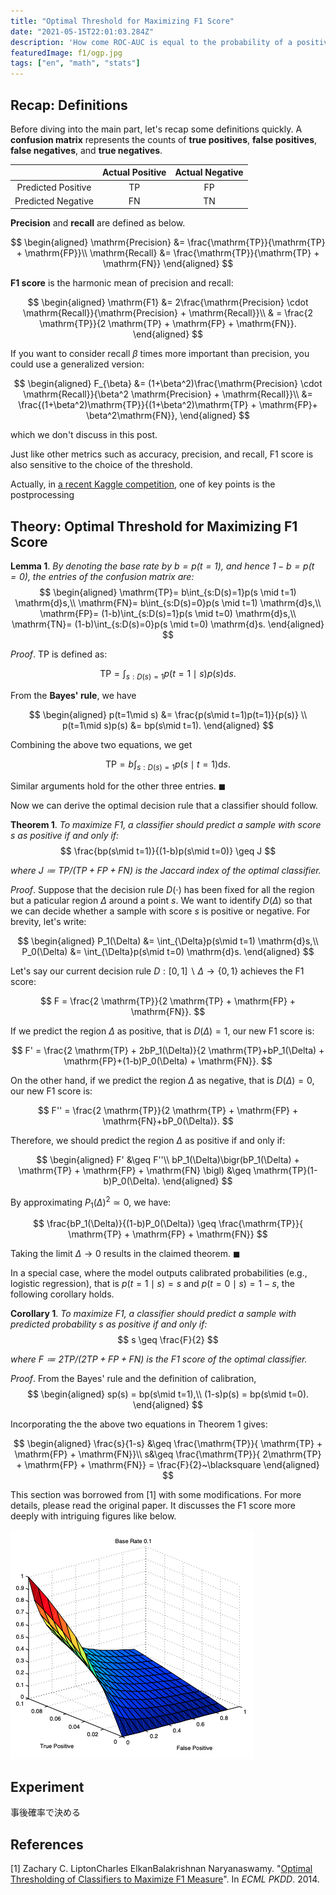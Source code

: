 ```yaml
---
title: "Optimal Threshold for Maximizing F1 Score"
date: "2021-05-15T22:01:03.284Z"
description: 'How come ROC-AUC is equal to the probability of a positive sample ranked higher than negative ones? This post provides an answer with a fun example.'
featuredImage: f1/ogp.jpg
tags: ["en", "math", "stats"]
---
```



## Recap: Definitions
Before diving into the main part, let's recap some definitions quickly. A **confusion matrix** represents the counts of **true positives**, **false positives**, **false negatives**, and **true negatives**.

|                    | Actual Positive | Actual Negative |
| :----------------: | :-------------: | :-------------: |
| Predicted Positive |       TP        |       FP        |
| Predicted Negative |       FN        |       TN        |

**Precision** and **recall** are defined as below.

$$
\begin{aligned}
\mathrm{Precision} &= \frac{\mathrm{TP}}{\mathrm{TP} + \mathrm{FP}}\\
\mathrm{Recall} &= \frac{\mathrm{TP}}{\mathrm{TP} + \mathrm{FN}}
\end{aligned}
$$

**F1 score** is the harmonic mean of precision and recall:

$$
\begin{aligned}
\mathrm{F1} &= 2\frac{\mathrm{Precision} \cdot \mathrm{Recall}}{\mathrm{Precision} + \mathrm{Recall}}\\
& = \frac{2 \mathrm{TP}}{2 \mathrm{TP} + \mathrm{FP} + \mathrm{FN}}.
\end{aligned}
$$

If you want to consider recall $\beta$ times more important than precision, you could use a generalized version:

$$
\begin{aligned}
F_{\beta} &= (1+\beta^2)\frac{\mathrm{Precision} \cdot \mathrm{Recall}}{\beta^2 \mathrm{Precision} + \mathrm{Recall}}\\
 &= \frac{(1+\beta^2)\mathrm{TP}}{(1+\beta^2)\mathrm{TP} + \mathrm{FP}+ \beta^2\mathrm{FN}},
\end{aligned}
$$

which we don't discuss in this post.

Just like other metrics such as accuracy, precision, and recall, F1 score is also sensitive to the choice of the threshold.

Actually, in [a recent Kaggle competition](https://www.kaggle.com/c/shopee-product-matching/), one of key points is the postprocessing

## Theory: Optimal Threshold for Maximizing F1 Score

**Lemma 1**. *By denoting the base rate by $b=p(t=1)$, and hence $1-b=p(t=0)$,  the entries of the confusion matrix are:*
$$
\begin{aligned}
  \mathrm{TP}= b\int_{s:D(s)=1}p(s \mid t=1) \mathrm{d}s,\\
  \mathrm{FN}= b\int_{s:D(s)=0}p(s \mid t=1) \mathrm{d}s,\\
  \mathrm{FP}= (1-b)\int_{s:D(s)=1}p(s \mid t=0) \mathrm{d}s,\\
  \mathrm{TN}= (1-b)\int_{s:D(s)=0}p(s \mid t=0) \mathrm{d}s.
\end{aligned}
$$

*Proof*. $\mathrm{TP}$ is defined as:

$$
\mathrm{TP} = \int_{s:D(s)=1} p(t=1\mid s)p(s) \mathrm{d}s.
$$

From the **Bayes' rule**, we have

$$
\begin{aligned}
p(t=1\mid s) &= \frac{p(s\mid t=1)p(t=1)}{p(s)} \\
  p(t=1\mid s)p(s) &= bp(s\mid t=1).
\end{aligned}
$$

Combining the above two equations, we get

$$
\mathrm{TP}= b\int_{s:D(s)=1}p(s \mid t=1) \mathrm{d}s.
$$

Similar arguments hold for the other three entries. $\blacksquare$

Now we can derive the optimal decision rule that a classifier should follow.

**Theorem 1**.
*To maximize F1, a classifier should predict a sample with score $s$ as positive if and only if:*
$$
\frac{bp(s\mid t=1)}{(1-b)p(s\mid t=0)} \geq J
$$

*where $J\coloneqq\mathrm{TP}/(\mathrm{TP} + \mathrm{FP} + \mathrm{FN})$ is the Jaccard index of the optimal classifier.*

*Proof*. Suppose that the decision rule $D(\cdot)$ has been fixed for all the region but a paticular region $\Delta$ around a point $s$. We want to identify $D(\Delta)$ so that we can decide whether a sample with score $s$ is positive or negative. For brevity, let's write:

$$
\begin{aligned}
  P_1(\Delta) &= \int_{\Delta}p(s\mid t=1) \mathrm{d}s,\\
  P_0(\Delta) &= \int_{\Delta}p(s\mid t=0) \mathrm{d}s.
\end{aligned}
$$ 

Let's say our current decision rule $D: [ 0,1 ]\backslash\Delta \rightarrow \{0,1\}$ achieves the F1 score:

$$
F = \frac{2 \mathrm{TP}}{2 \mathrm{TP} + \mathrm{FP} + \mathrm{FN}}.
$$

If we predict the region $\Delta$ as positive, that is $D(\Delta)=1$, our new F1 score is:

$$
F' = \frac{2 \mathrm{TP} + 2bP_1(\Delta)}{2 \mathrm{TP}+bP_1(\Delta) + \mathrm{FP}+(1-b)P_0(\Delta) + \mathrm{FN}}.
$$

On the other hand, if we predict the region $\Delta$ as negative, that is $D(\Delta)=0$, our new F1 score is:

$$
F'' = \frac{2 \mathrm{TP}}{2 \mathrm{TP} + \mathrm{FP} + \mathrm{FN}+bP_0(\Delta)}.
$$

Therefore, we should predict the region $\Delta$ as positive if and only if:

$$
\begin{aligned}
  F' &\geq F''\\
  bP_1(\Delta)\bigr(bP_1(\Delta) + \mathrm{TP} + \mathrm{FP} + \mathrm{FN} \bigl) &\geq \mathrm{TP}(1-b)P_0(\Delta).
\end{aligned}
$$

By approximating $P_1(\Delta)^2 \simeq0$, we have:

$$
\frac{bP_1(\Delta)}{(1-b)P_0(\Delta)} \geq \frac{\mathrm{TP}}{ \mathrm{TP} + \mathrm{FP} + \mathrm{FN}}
$$

Taking the limit $\Delta \rightarrow0$ results in the claimed theorem. $\blacksquare$

In a special case, where the model outputs calibrated probabilities (e.g., logistic regression), that is $p(t=1 \mid s)=s$ and $p(t=0 \mid s)=1-s$, the following corollary holds.

**Corollary 1**.
*To maximize F1, a classifier should predict a sample with predicted probability $s$ as positive if and only if:*
$$
s \geq \frac{F}{2}
$$

*where $F\coloneqq2\mathrm{TP}/(2\mathrm{TP} + \mathrm{FP} + \mathrm{FN})$ is the F1 score of the optimal classifier.*

*Proof*. 
From the Bayes' rule and the definition of calibration, 
$$
\begin{aligned}
  sp(s) = bp(s\mid t=1),\\
  (1-s)p(s) = bp(s\mid t=0).
\end{aligned}
$$

Incorporating the the above two equations in Theorem 1 gives:

$$
\begin{aligned}
  \frac{s}{1-s} &\geq \frac{\mathrm{TP}}{ \mathrm{TP} + \mathrm{FP} + \mathrm{FN}}\\
s&\geq \frac{\mathrm{TP}}{ 2\mathrm{TP} + \mathrm{FP} + \mathrm{FN}} = \frac{F}{2}~\blacksquare
\end{aligned}
$$

This section was borrowed from [1] with some modifications. For more details, please read the original paper. It discusses the F1 score more deeply with intriguing figures like below.

![](2021-05-13-22-10-26.png)

## Experiment
事後確率で決める

## References
[1] Zachary C. LiptonCharles ElkanBalakrishnan Naryanaswamy. "[Optimal Thresholding of Classifiers to Maximize F1 Measure](https://link.springer.com/chapter/10.1007/978-3-662-44851-9_15)". In *ECML PKDD*. 2014.
